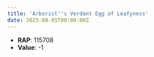 ```yaml
---
title: 'Arborist''s Verdant Egg of Leafyness'
date: 2025-08-05T00:00:00Z
---
```

- **RAP**: 115708
- **Value**: -1
